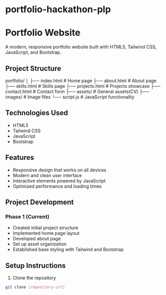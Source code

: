 # portfolio-hackathon-plp

# Portfolio Website

A modern, responsive portfolio website built with HTML5, Tailwind CSS, JavaScript, and Bootstrap.

## Project Structure
portfolio/
│
├── index.html      # Home page
├── about.html      # About page
├── skills.html     # Skills page
├── projects.html   # Projects showcase
├── contact.html    # Contact form
├── assets/         # General assets(CV)
├── images/         # Image files
└── script.js       # JavaScript functionality

## Technologies Used

- HTML5
- Tailwind CSS
- JavaScript
- Bootstrap

## Features

- Responsive design that works on all devices
- Modern and clean user interface
- Interactive elements powered by JavaScript
- Optimized performance and loading times

## Project Development

### Phase 1 (Current)
- Created initial project structure
- Implemented home page layout
- Developed about page
- Set up asset organization
- Established base styling with Tailwind and Bootstrap





## Setup Instructions

1. Clone the repository
```bash
git clone [repository-url]


